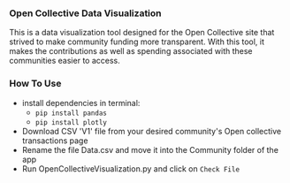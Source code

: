 ### Open Collective Data Visualization
This is a data visualization tool designed for the Open Collective site that strived to make community funding more transparent. With this tool, it makes the contributions as well as spending associated with these communities easier to access.

### How To Use
- install dependencies in terminal:
  - `pip install pandas`
  - `pip install plotly`
- Download CSV 'V1' file from your desired community's Open collective transactions page
- Rename the file Data.csv and move it into the Community folder of the app
- Run OpenCollectiveVisualization.py and click on `Check File`
